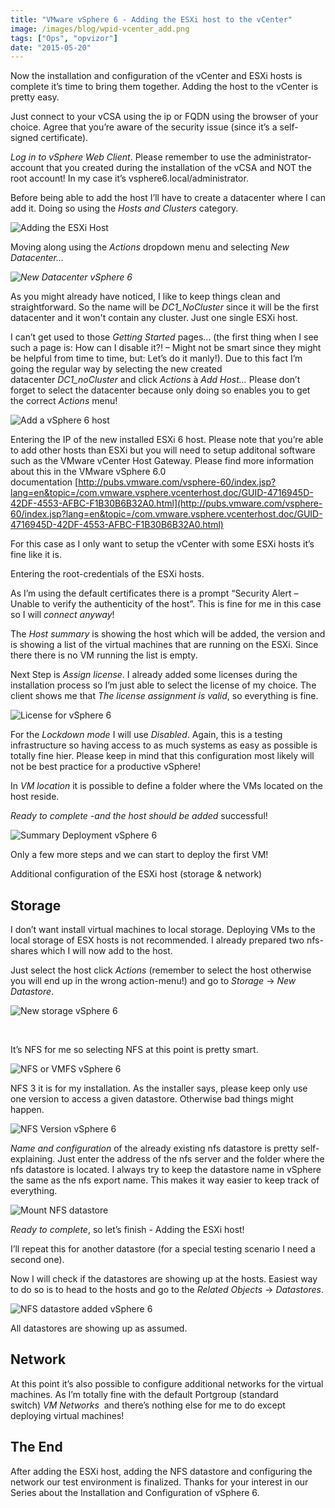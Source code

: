 ```yaml
---
title: "VMware vSphere 6 - Adding the ESXi host to the vCenter"
image: /images/blog/wpid-vcenter_add.png
tags: ["Ops", "opvizor"]
date: "2015-05-20"
---
```


Now the installation and configuration of the vCenter and ESXi hosts is complete it’s time to bring them together. Adding the host to the vCenter is pretty easy.

Just connect to your vCSA using the ip or FQDN using the browser of your choice. Agree that you’re aware of the security issue (since it’s a self-signed certificate).

_Log in to vSphere Web Client_. Please remember to use the administrator-account that you created during the installation of the vCSA and NOT the root account! In my case it’s vsphere6.local/administrator.

Before being able to add the host I’ll have to create a datacenter where I can add it. Doing so using the _Hosts and Clusters_ category.

![Adding the ESXi Host](/images/blog/wpid-vcenter_add.png)

Moving along using the _Actions_ dropdown menu and selecting _New Datacenter…_

_![New Datacenter vSphere 6](/images/blog/wpid-vcenter_add2.png)_

As you might already have noticed, I like to keep things clean and straightforward. So the name will be _DC1\_NoCluster_ since it will be the first datacenter and it won't contain any cluster. Just one single ESXi host.

I can’t get used to those _Getting Started_ pages… (the first thing when I see such a page is: How can I disable it?! – Might not be smart since they might be helpful from time to time, but: Let’s do it manly!). Due to this fact I’m going the regular way by selecting the new created datacenter _DC1\_noCluster_ and click _Actions_ à _Add Host…_ Please don’t forget to select the datacenter because only doing so enables you to get the correct _Actions_ menu!

![Add a vSphere 6 host](/images/blog/wpid-vcenter_add3.png)

Entering the IP of the new installed ESXi 6 host. Please note that you’re able to add other hosts than ESXi but you will need to setup additonal software such as the VMware vCenter Host Gateway. Please find more information about this in the VMware vSphere 6.0 documentation [http://pubs.vmware.com/vsphere-60/index.jsp?lang=en&topic=/com.vmware.vsphere.vcenterhost.doc/GUID-4716945D-42DF-4553-AFBC-F1B30B6B32A0.html](http://pubs.vmware.com/vsphere-60/index.jsp?lang=en&topic=/com.vmware.vsphere.vcenterhost.doc/GUID-4716945D-42DF-4553-AFBC-F1B30B6B32A0.html)

For this case as I only want to setup the vCenter with some ESXi hosts it’s fine like it is.

Entering the root-credentials of the ESXi hosts.

As I’m using the default certificates there is a prompt “Security Alert – Unable to verify the authenticity of the host”. This is fine for me in this case so I will _connect anyway_!

The _Host summary_ is showing the host which will be added, the version and is showing a list of the virtual machines that are running on the ESXi. Since there there is no VM running the list is empty.

Next Step is _Assign license_. I already added some licenses during the installation process so I’m just able to select the license of my choice. The client shows me that _The license assignment is valid_, so everything is fine.

![License for vSphere 6](/images/blog/wpid-vcenter_add4.png)

For the _Lockdown mode_ I will use _Disabled_. Again, this is a testing infrastructure so having access to as much systems as easy as possible is totally fine hier. Please keep in mind that this configuration most likely will not be best practice for a productive vSphere!

In _VM location_ it is possible to define a folder where the VMs located on the host reside.

_Ready to complete -and the host should be added_ successful!

![Summary Deployment vSphere 6](/images/blog/wpid-vcenter_add5.png)

Only a few more steps and we can start to deploy the first VM!

Additional configuration of the ESXi host (storage & network)

## Storage

I don’t want install virtual machines to local storage. Deploying VMs to the local storage of ESX hosts is not recommended. I already prepared two nfs-shares which I will now add to the host.

Just select the host click _Actions_ (remember to select the host otherwise you will end up in the wrong action-menu!) and go to _Storage_ -> _New Datastore_.

![New storage vSphere 6](/images/blog/wpid-vcenter_storage1.png)

 

It’s NFS for me so selecting NFS at this point is pretty smart.

![NFS or VMFS vSphere 6](/images/blog/wpid-vcenter_storage2.png)

NFS 3 it is for my installation. As the installer says, please keep only use one version to access a given datastore. Otherwise bad things might happen.

![NFS Version vSphere 6](/images/blog/wpid-vcenter_storage3.png)

_Name and configuration_ of the already existing nfs datastore is pretty self-explaining. Just enter the address of the nfs server and the folder where the nfs datastore is located. I always try to keep the datastore name in vSphere the same as the nfs export name. This makes it way easier to keep track of everything.

![Mount NFS datastore](/images/blog/wpid-vcenter_storage4.png)

_Ready to complete_, so let’s finish - Adding the ESXi host! 

I’ll repeat this for another datastore (for a special testing scenario I need a second one).

Now I will check if the datastores are showing up at the hosts. Easiest way to do so is to head to the hosts and go to the _Related Objects_ -> _Datastores_.

![NFS datastore added vSphere 6](/images/blog/wpid-vcenter_storage5.png)

All datastores are showing up as assumed.

## Network

At this point it’s also possible to configure additional networks for the virtual machines. As I’m totally fine with the default Portgroup (standard switch) _VM Networks_  and there’s nothing else for me to do except deploying virtual machines!

## The End

After adding the ESXi host, adding the NFS datastore and configuring the network our test environment is finalized. Thanks for your interest in our Series about the Installation and Configuration of vSphere 6.

